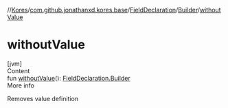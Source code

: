 //[Kores](../../../index.md)/[com.github.jonathanxd.kores.base](../../index.md)/[FieldDeclaration](../index.md)/[Builder](index.md)/[withoutValue](without-value.md)



# withoutValue  
[jvm]  
Content  
fun [withoutValue](without-value.md)(): [FieldDeclaration.Builder](index.md)  
More info  


Removes value definition

  



